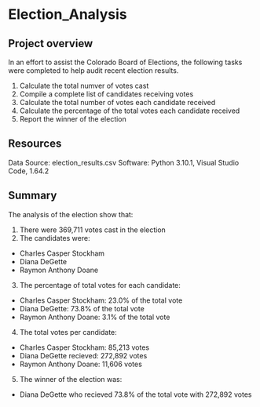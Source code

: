 # Election_Analysis
## Project overview
In an effort to assist the Colorado Board of Elections, the following tasks were completed to help audit recent election results. 
1. Calculate the total numver of votes cast
2. Compile a complete list of candidates receiving votes
3. Calculate the total number of votes each candidate received
4. Calculate the percentage of the total votes each candidate received
5. Report the winner of the election
## Resources
Data Source: election_results.csv
Software: Python 3.10.1, Visual Studio Code, 1.64.2
## Summary
The analysis of the election show that:
1. There were 369,711 votes cast in the election
2. The candidates were:
  * Charles Casper Stockham
  * Diana DeGette
  * Raymon Anthony Doane
3. The percentage of total votes for each candidate: 
  * Charles Casper Stockham: 23.0% of the total vote 
  * Diana DeGette:           73.8% of the total vote 
  * Raymon Anthony Doane:     3.1% of the total vote 
4. The total votes per candidate:
  * Charles Casper Stockham:  85,213 votes
  * Diana DeGette recieved:  272,892 votes
  * Raymon Anthony Doane:     11,606 votes
5. The winner of the election was:
  * Diana DeGette who recieved 73.8% of the total vote with 272,892 votes

